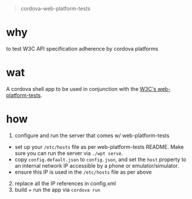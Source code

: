 > cordova-web-platform-tests

# why

to test W3C API specification adherence by cordova platforms

# wat

A cordova shell app to be used in conjunction with the
[W3C's web-platform-tests](https://github.com/w3c/web-platform-tests).

# how

1. configure and run the server that comes w/ web-platform-tests
  - set up your `/etc/hosts` file as per web-platform-tests README. Make sure
    you can run the server via `./wpt serve`.
  - copy `config.default.json` to `config.json`, and set the `host` property to
    an internal network IP accessible by a phone or emulator/simulator.
  - ensure this IP is used in the `/etc/hosts` file as per above
2. replace all the IP references in config.xml
3. build + run the app via `cordova run`

